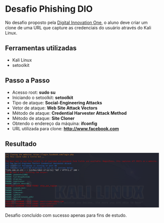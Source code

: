 # Desafio Phishing DIO 
No desafio proposto pela [Digital Innovation One](dio.me), o aluno deve criar um clone de uma URL que capture as credenciais do usuário através do Kali Linux.
## Ferramentas utilizadas
- Kali Linux
- setoolkit

## Passo a Passo 
- Acesso root: <strong>sudo su</strong>
- Iniciando o setoolkit: <strong>setoolkit</strong>
- Tipo de ataque: <strong>Social-Engineering Attacks</strong>
- Vetor de ataque: <strong>Web Site Attack Vectors</strong>
- Método de ataque: <strong>Credential Harvester Attack Method </strong>
- Método de ataque: <strong>Site Cloner</strong>
- Obtendo o endereço da máquina: <strong>ifconfig</strong>
- URL utilizada para clone: <Strong>http://www.facebook.com</strong>

## Resultado 

<img src="https://github.com/isabelalamb/dio-desafio-phishing/blob/main/phishing.png?raw=true" 
width="1000px" />

Desafio concluído com sucesso apenas para fins de estudo.
